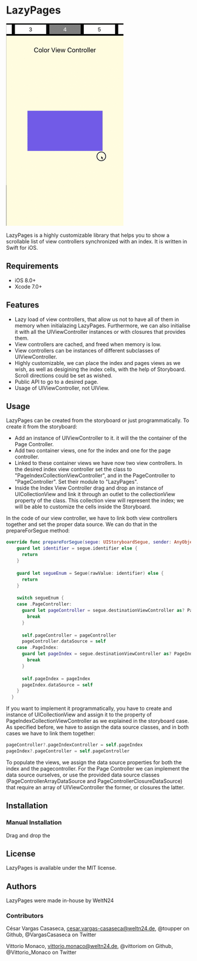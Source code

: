 # LazyPages

![MacDown Screenshot](READMEImages/LazyPages.gif)

LazyPages is a highly customizable library that helps you to show a scrollable list of view controllers synchronized with an index. It is written in Swift for iOS. 

## Requirements
* iOS 8.0+
* Xcode 7.0+

## Features
* Lazy load of view controllers, that allow us not to have all of them in memory when initialazing LazyPages. Furthermore, we can also initialise it with all the UIViewController instances or with closures that provides them.
* View controllers are cached, and freed when memory is low.
* View controllers can be instances of different subclasses of UIViewController.
* Highly customizable, we can place the index and pages views as we wish, as well as desigining the index cells, with the help of Storyboard. Scroll directions could be set as wished.
* Public API to go to a desired page.
* Usage of UIViewController, not UIView.

## Usage
LazyPages can be created from the storyboard or just programmatically. 
To create it from the storyboard: 

* Add an instance of UIViewController to it. it will the the container of the Page Controller.
* Add two container views, one for the index and one for the page controller.
* Linked to these container views we have now two view controllers. In the desired index view controller set the class to "PageIndexCollectionViewController", and in the PageController to "PageController". Set their module to "LazyPages".
* Inside the Index View Controller drag and drop an instance of UICollectionView and link it through an outlet to the collectionView property of the class. This collection view will represent the index; we will be able to customize the cells inside the Storyboard.

In the code of our view controller, we have to link both view controllers together and set the proper data source. We can do that in the prepareForSegue method:

```swift
override func prepareForSegue(segue: UIStoryboardSegue, sender: AnyObject?) {
    guard let identifier = segue.identifier else {
      return
    }
    
    guard let segueEnum = Segue(rawValue: identifier) else {
      return
    }
    
    switch segueEnum {
    case .PageController:
      guard let pageController = segue.destinationViewController as? PageController else {
        break
      }
      
      self.pageController = pageController
      pageController.dataSource = self
    case .PageIndex:
      guard let pageIndex = segue.destinationViewController as? PageIndexCollectionViewController else {
        break
      }
      
      self.pageIndex = pageIndex
      pageIndex.dataSource = self
    }
  }
```

If you want to implement it programmatically, you have to create and instance of UICollectionView and assign it to the property of PageIndexCollectionViewController as we explained in the storyboard case. As specified before, we have to assign the data source classes, and in both cases we have to link them together:

```swift
pageController?.pageIndexController = self.pageIndex
pageIndex?.pageController = self.pageController
```

To populate the views, we assign the data source properties for both the index and the pagecontroller. For the Page Controller we can implement the data source ourselves, or use the provided data source classes (PageControllerArrayDataSource and PageControllerClosureDataSource) that require an array of UIViewController the former, or closures the latter.

##  Installation
### Manual Installation
Drag and drop the 

## License
LazyPages is available under the MIT license.

## Authors
LazyPages were made in-house by WeltN24

### Contributors
César Vargas Casaseca, cesar.vargas-casaseca@weltn24.de, @toupper on Github, @VargasCasaseca on Twitter

Vittorio Monaco, vittorio.monaco@weltn24.de, @vittoriom on Github, @Vittorio_Monaco on Twitter